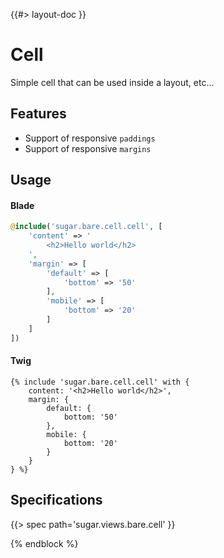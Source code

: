 <!--
/**
 * @name            Cell
 * @namespace       specs.views.bare.cell
 * @type            Markdown
 * @platform        blade
 * @platform        twig
 * @status          stable
 * @menu            Specs / Views           /specs/sugar.views.bare.cell
 *
 * @since           2.0.0
 * @author    Olivier Bossel <olivier.bossel@gmail.com> (https://coffeekraken.io)
 */
-->

{{#> layout-doc }}

# Cell

Simple cell that can be used inside a layout, etc...

## Features

-   Support of responsive `paddings`
-   Support of responsive `margins`

## Usage

#### Blade

```php
@include('sugar.bare.cell.cell', [
    'content' => '
        <h2>Hello world</h2>
    ',
    'margin' => [
        'default' => [
            'bottom' => '50'
        ],
        'mobile' => [
            'bottom' => '20'
        ]
    ]
])
```

#### Twig

```twig
{% include 'sugar.bare.cell.cell' with {
    content: '<h2>Hello world</h2>',
    margin: {
        default: {
            bottom: '50'
        },
        mobile: {
            bottom: '20'
        }
    }
} %}
```

## Specifications

{{> spec path='sugar.views.bare.cell' }}

{% endblock %}
